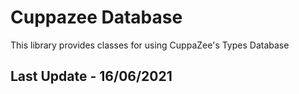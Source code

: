 # Cuppazee Database

This library provides classes for using CuppaZee's Types Database

## Last Update - 16/06/2021
